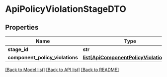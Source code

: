 # ApiPolicyViolationStageDTO

## Properties

| Name                            | Type                                                                          | Description | Notes      |
| ------------------------------- | ----------------------------------------------------------------------------- | ----------- | ---------- |
| **stage_id**                    | **str**                                                                       |             | [optional] |
| **component_policy_violations** | [**list[ApiComponentPolicyViolationDTO]**](ApiComponentPolicyViolationDTO.md) |             | [optional] |

[[Back to Model list]](../README.md#documentation-for-models) [[Back to API list]](../README.md#documentation-for-api-endpoints) [[Back to README]](../README.md)
